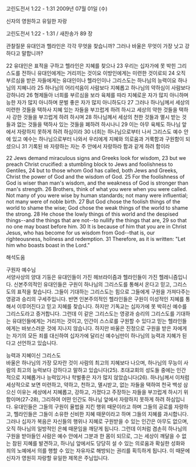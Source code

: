 고린도전서 1:22 - 1:31 
2009년 07월 01일 (수)

신자의 영원하고 유일한 자랑



고린도전서 1:22 - 1:31 / 새찬송가 89 장


관찰질문
유대인과 헬라인은 각각 무엇을 찾습니까?
그러나 바울은 무엇이 가장 낫고 강하다고 말합니까?

22 유대인은 표적을 구하고 헬라인은 지혜를 찾으나 
23 우리는 십자가에 못 박힌 그리스도를 전하니 유대인에게는 거리끼는 것이요 이방인에게는 미련한 것이로되 24 오직 부르심을 받은 자들에게는 유대인이나 헬라인이나 그리스도는 하나님의 능력이요 하나님의 지혜니라 
25 하나님의 어리석음이 사람보다 지혜롭고 하나님의 약하심이 사람보다 강하니라 26 형제들아 너희를 부르심을 보라 육체를 따라 지혜로운 자가 많지 아니하며 능한 자가 많지 아니하며 문벌 좋은 자가 많지 아니하도다 27 그러나 하나님께서 세상의 미련한 것들을 택하사 지혜 있는 자들을 부끄럽게 하려 하시고 세상의 약한 것들을 택하사 강한 것들을 부끄럽게 하려 하시며 28 하나님께서 세상의 천한 것들과 멸시 받는 것들과 없는 것들을 택하사 있는 것들을 폐하려 하시나니 29 이는 아무 육체도 하나님 앞에서 자랑하지 못하게 하려 하심이라 30 너희는 하나님으로부터 나서 그리스도 예수 안에 있고 예수는 하나님으로부터 나와서 우리에게 지혜와 의로움과 거룩함과 구원함이 되셨으니 31 기록된 바 자랑하는 자는 주 안에서 자랑하라 함과 같게 하려 함이라 

22 Jews demand miraculous signs and Greeks look for wisdom, 23 but we preach Christ crucified: a stumbling block to Jews and foolishness to Gentiles, 24 but to those whom God has called, both Jews and Greeks, Christ the power of God and the wisdom of God. 25 For the foolishness of God is wiser than man's wisdom, and the weakness of God is stronger than man's strength. 26 Brothers, think of what you were when you were called. Not many of you were wise by human standards; not many were influential; not many were of noble birth. 27 But God chose the foolish things of the world to shame the wise; God chose the weak things of the world to shame the strong. 28 He chose the lowly things of this world and the despised things--and the things that are not--to nullify the things that are, 29 so that no one may boast before him. 30 It is because of him that you are in Christ Jesus, who has become for us wisdom from God--that is, our righteousness, holiness and redemption. 31 Therefore, as it is written: "Let him who boasts boast in the Lord."

해석도움





구원자 예수님  
서양사상의 양대 기둥은 유대인들이 가진 헤브라이즘과 헬라인들이 가진 헬레니즘입니다. 신본주의적인 유대인들은 구원이 하나님의 그리스도를 통해서 온다고 믿고, 그리스도의 표적을 찾습니다. 그들이 기대하는 그리스도는 힘으로 그들에게 구원을 가져다주는 영광과 승리의 구세주입니다. 반면 인본주의적인 헬라인들은 구원이 이성적인 지혜를 통해서 이루어진다고 믿고 지혜를 찾습니다. 하지만 기독교는 십자가에 못 박히신 예수를 그리스도라고 증거합니다. 그런데 이 같은 그리스도는 영광과 승리의 그리스도를 기대하는 유대인들에게는 거리끼는 것이고, 인간이 스스로를 구원할 수 있다고 믿는 헬라인들에게는 바보스러운 것에 지나지 않습니다. 하지만 바울은 진정으로 구원을 받은 자에게는 자기의 모든 죄를 대신하여 십자가에 달리신 예수님만이 하나님의 능력과 지혜가 된다고 선언하고 있습니다.  

능력과 지혜이신 그리스도  
바울은 하나님의 가장 모자란 것이 사람의 최고의 지혜보다 나으며, 하나님의 무능이 사람의 최고의 능력보다 강하다고 말하고 있습니다(25). 초대교회의 성도들 중에는 인간적으로 지혜롭거나 능력있거나 학벌좋은 자가 많지 않았습니다(26). 하나님께서 이처럼 세상적으로 보면 미련하고, 약하고, 천하고, 멸시받고, 없는 자들을 택하여 천국 백성 삼으신 이유는 세상에서 지혜롭고, 강하고, 가졌다고 주장하는 자들을 부끄럽게 하시기 위함이며(27-28), 그리하여 어떤 인간도 하나님 앞에서 자랑하지 못하게 하려 하심입니다. 유대인들은 그들의 구원이 율법을 지킨 행위 때문이라고 하며 그들의 공로를 자랑하고, 헬라인들은 그들이 소유한 신비한 지혜 때문이라고 하며 그들의 지혜를 과시합니다. 그러나 십자가 복음은 자신들의 행위나 지혜로 구원받을 수 있는 인간은 아무도 없으며, 오직 하나님의 일방적인 은혜 때문임을 깨닫게 됩니다. 그런데 이처럼 겸손히 하나님의 구원을 받아들인 사람은 예수 안에서 그분과 한 몸이 되므로, 그는 세상이 깨달을 수 없는 참된 지혜를 발견하고, 하나님 앞에서도 당당히 설 수 있는 의로움과 확실한 성화와 죄의 노예에서 의를 행할 수 있는 자유자로 해방되는 권리를 획득하게 됩니다. 이 때문에 신자가 영원히 자랑할 유일한 제목은 주님입니다.